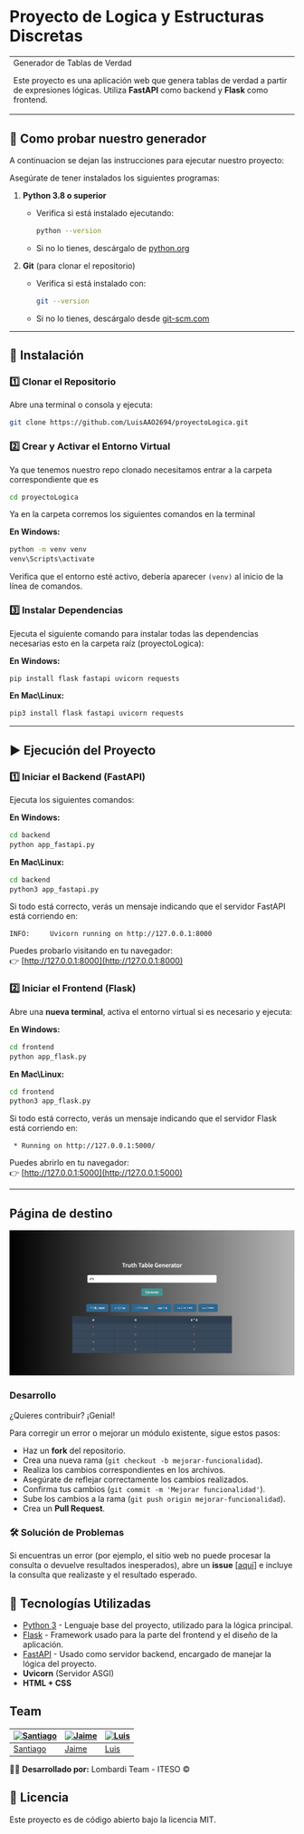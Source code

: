 # Proyecto de Logica y Estructuras Discretas
<table>
<tr>
<td>
Generador de Tablas de Verdad

Este proyecto es una aplicación web que genera tablas de verdad a partir de expresiones lógicas. 
Utiliza **FastAPI** como backend y **Flask** como frontend.
</td>
</tr>
</table>


## 🚀 Como probar nuestro generador
A continuacion se dejan las instrucciones para ejecutar nuestro proyecto:

Asegúrate de tener instalados los siguientes programas:

1. **Python 3.8 o superior**  
   - Verifica si está instalado ejecutando:
     ```sh
     python --version
     ```
   - Si no lo tienes, descárgalo de [python.org](https://www.python.org/downloads/)

2. **Git** (para clonar el repositorio)  
   - Verifica si está instalado con:
     ```sh
     git --version
     ```
   - Si no lo tienes, descárgalo desde [git-scm.com](https://git-scm.com/downloads)

---

## 📂 Instalación
### 1️⃣ Clonar el Repositorio
Abre una terminal o consola y ejecuta:
```sh
git clone https://github.com/LuisAAO2694/proyectoLogica.git
```

### 2️⃣ Crear y Activar el Entorno Virtual
Ya que tenemos nuestro repo clonado necesitamos entrar a la carpeta correspondiente que es 

```sh
cd proyectoLogica
```
Ya en la carpeta corremos los siguientes comandos en la terminal

**En Windows:**
```sh
python -m venv venv
venv\Scripts\activate
```

Verifica que el entorno esté activo, debería aparecer `(venv)` al inicio de la línea de comandos.

### 3️⃣ Instalar Dependencias
Ejecuta el siguiente comando para instalar todas las dependencias necesarias esto en la carpeta raíz (proyectoLogica):

**En Windows:**
```sh
pip install flask fastapi uvicorn requests
```

**En Mac\Linux:**
```sh
pip3 install flask fastapi uvicorn requests
```

---

## ▶️ Ejecución del Proyecto

### **1️⃣ Iniciar el Backend (FastAPI)**
Ejecuta los siguientes comandos:

**En Windows:**
```sh
cd backend
python app_fastapi.py
```

**En Mac\Linux:**
```sh
cd backend
python3 app_fastapi.py
```

Si todo está correcto, verás un mensaje indicando que el servidor FastAPI está corriendo en:
```
INFO:     Uvicorn running on http://127.0.0.1:8000
```
Puedes probarlo visitando en tu navegador:  
👉 [http://127.0.0.1:8000](http://127.0.0.1:8000)

### **2️⃣ Iniciar el Frontend (Flask)**
Abre una **nueva terminal**, activa el entorno virtual si es necesario y ejecuta:

**En Windows:**
```sh
cd frontend
python app_flask.py
```

**En Mac\Linux:**
```sh
cd frontend
python3 app_flask.py
```
Si todo está correcto, verás un mensaje indicando que el servidor Flask está corriendo en:
```
 * Running on http://127.0.0.1:5000/
```
Puedes abrirlo en tu navegador:  
👉 [http://127.0.0.1:5000](http://127.0.0.1:5000)

---

## Página de destino

![](demo.png)

### **Desarrollo**  
¿Quieres contribuir? ¡Genial!  

Para corregir un error o mejorar un módulo existente, sigue estos pasos:  

- Haz un **fork** del repositorio.  
- Crea una nueva rama (`git checkout -b mejorar-funcionalidad`).  
- Realiza los cambios correspondientes en los archivos.  
- Asegúrate de reflejar correctamente los cambios realizados.  
- Confirma tus cambios (`git commit -m 'Mejorar funcionalidad'`).  
- Sube los cambios a la rama (`git push origin mejorar-funcionalidad`).  
- Crea un **Pull Request**.  

### **🛠 Solución de Problemas**  
Si encuentras un error (por ejemplo, el sitio web no puede procesar la consulta o devuelve resultados inesperados), abre un **issue** [[aquí](https://github.com/LuisAAO2694/proyectoLogica/issues)] e incluye la consulta que realizaste y el resultado esperado.  


## 🎯 Tecnologías Utilizadas

- [Python 3](https://www.python.org/) - Lenguaje base del proyecto, utilizado para la lógica principal.  
- [Flask](https://flask.palletsprojects.com/en/stable/) - Framework usado para la parte del frontend y el diseño de la aplicación.  
- [FastAPI](https://fastapi.tiangolo.com/) - Usado como servidor backend, encargado de manejar la lógica del proyecto.   
- **Uvicorn** (Servidor ASGI)
- **HTML + CSS**


## Team

| [![Santiago](https://avatars.githubusercontent.com/u/179622935?v=4)](https://github.com/SantiagoRL48)  | [![Jaime](https://avatars.githubusercontent.com/u/181144378?v=4)](https://github.com/Jgalvan33) | [![Luis](https://avatars.githubusercontent.com/u/134182285?v=4)](https://github.com/LuisAAO2694) |
|---|---|---|
| [Santiago](https://github.com/SantiagoRL48) | [Jaime](https://github.com/Jgalvan33) | [Luis](https://github.com/LuisAAO2694) |


👨‍💻 **Desarrollado por:** Lombardi Team - ITESO © 

## 📜 Licencia
Este proyecto es de código abierto bajo la licencia MIT.
